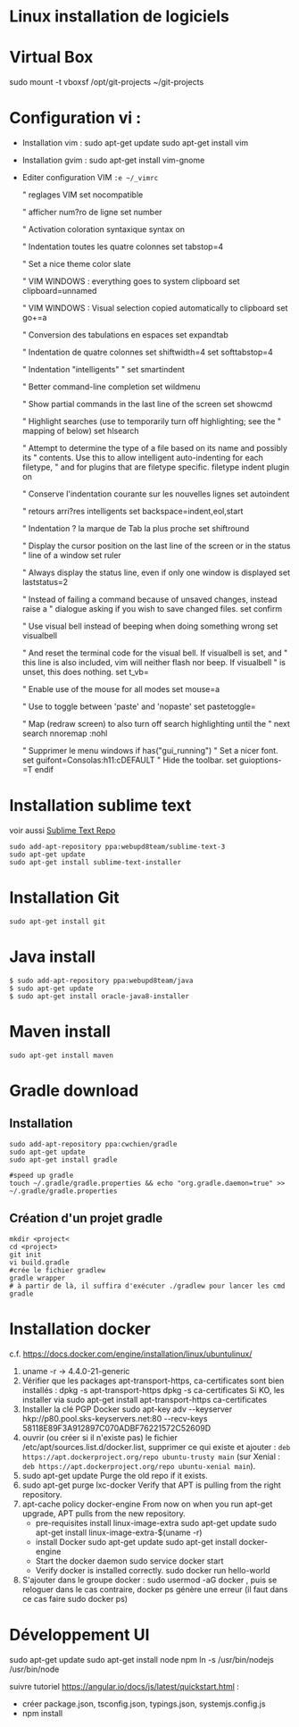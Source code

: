 # Linux installation de logiciels

# Virtual Box

sudo mount -t vboxsf /opt/git-projects ~/git-projects

# Configuration vi :

 * Installation vim : 
   sudo apt-get update
   sudo apt-get install vim
 * Installation gvim :
   sudo apt-get install vim-gnome 
 * Editer configuration VIM 
   `:e ~/_vimrc`

 
    " reglages VIM
    set nocompatible

    " afficher num?ro de ligne
    set number

    " Activation coloration syntaxique
    syntax on

    " Indentation toutes les quatre colonnes
    set tabstop=4

    " Set a nice theme
    color slate

    " VIM WINDOWS : everything goes to system clipboard
    set clipboard=unnamed

    " VIM WINDOWS : Visual selection copied automatically to clipboard
    set go+=a

    " Conversion des tabulations en espaces
    set expandtab

    " Indentation de quatre colonnes
    set shiftwidth=4
    set softtabstop=4

    " Indentation "intelligents"
    " set smartindent

    " Better command-line completion
    set wildmenu

    " Show partial commands in the last line of the screen
    set showcmd

    " Highlight searches (use <C-L> to temporarily turn off highlighting; see the
    " mapping of <C-L> below)
    set hlsearch

    " Attempt to determine the type of a file based on its name and possibly its
    " contents. Use this to allow intelligent auto-indenting for each filetype,
    " and for plugins that are filetype specific.
    filetype indent plugin on

    " Conserve l'indentation courante sur les nouvelles lignes
    set autoindent

    " retours arri?res intelligents
    set backspace=indent,eol,start

    " Indentation ? la marque de Tab la plus proche
    set shiftround

    " Display the cursor position on the last line of the screen or in the status
    " line of a window
    set ruler

    " Always display the status line, even if only one window is displayed
    set laststatus=2

    " Instead of failing a command because of unsaved changes, instead raise a
    " dialogue asking if you wish to save changed files.
    set confirm

    " Use visual bell instead of beeping when doing something wrong
    set visualbell

    " And reset the terminal code for the visual bell. If visualbell is set, and
    " this line is also included, vim will neither flash nor beep. If visualbell
    " is unset, this does nothing.
    set t_vb=

    " Enable use of the mouse for all modes
    set mouse=a

    " Use <F11> to toggle between 'paste' and 'nopaste'
    set pastetoggle=<F11>

    " Map <C-L> (redraw screen) to also turn off search highlighting until the
    " next search
    nnoremap <C-L> :nohl<CR><C-L>

    " Supprimer le menu windows
    if has("gui_running")
    " Set a nicer font.
    set guifont=Consolas:h11:cDEFAULT
    " Hide the toolbar.
    set guioptions-=T
    endif


# Installation sublime text

voir aussi [Sublime Text Repo](http://www.ubuntuupdates.org/ppa/sublime_text_3)

    sudo add-apt-repository ppa:webupd8team/sublime-text-3 
    sudo apt-get update
    sudo apt-get install sublime-text-installer


# Installation Git

    sudo apt-get install git


# Java install

    $ sudo add-apt-repository ppa:webupd8team/java
    $ sudo apt-get update
    $ sudo apt-get install oracle-java8-installer


# Maven install

    sudo apt-get install maven


# Gradle download

## Installation

    sudo add-apt-repository ppa:cwchien/gradle
    sudo apt-get update
    sudo apt-get install gradle

    #speed up gradle
    touch ~/.gradle/gradle.properties && echo "org.gradle.daemon=true" >> ~/.gradle/gradle.properties

## Création d'un projet gradle

    mkdir <project<
    cd <project>
    git init
    vi build.gradle
    #crée le fichier gradlew
    gradle wrapper
    # à partir de là, il suffira d'exécuter ./gradlew pour lancer les cmd gradle


# Installation docker

c.f. https://docs.docker.com/engine/installation/linux/ubuntulinux/

 1. uname -r
   -> 4.4.0-21-generic
 1. Vérifier que les packages apt-transport-https, ca-certificates sont bien installés :
		dpkg -s apt-transport-https
		dpkg -s ca-certificates
	 Si KO, les installer via sudo apt-get install apt-transport-https ca-certificates
 1. Installer la clé PGP Docker
        sudo apt-key adv --keyserver hkp://p80.pool.sks-keyservers.net:80 --recv-keys 58118E89F3A912897C070ADBF76221572C52609D
 1. ouvrir (ou créer si il n'existe pas) le fichier /etc/apt/sources.list.d/docker.list, supprimer ce qui existe et ajouter :
   `deb https://apt.dockerproject.org/repo ubuntu-trusty main`
  (sur Xenial : `deb https://apt.dockerproject.org/repo ubuntu-xenial
main`).
 1. sudo apt-get update
   Purge the old repo if it exists.
 1. sudo apt-get purge lxc-docker
	Verify that APT is pulling from the right repository.
 1. apt-cache policy docker-engine
      From now on when you run apt-get upgrade, APT pulls from the new repository.
    * pre-requisites
      install linux-image-extra
      sudo apt-get update
      sudo apt-get install linux-image-extra-$(uname -r)
    * install Docker
      sudo apt-get update 
      sudo apt-get install docker-engine
    * Start the docker daemon
      sudo service docker start
    * Verify docker is installed correctly.
      sudo docker run hello-world
 1. S'ajouter dans le groupe docker :
   sudo usermod -aG docker <user>, puis se reloguer
   dans le cas contraire, docker ps génère une erreur (il faut dans ce cas faire sudo docker ps)

# Développement UI

sudo apt-get update
sudo apt-get install node npm 
ln -s /usr/bin/nodejs /usr/bin/node

suivre tutoriel https://angular.io/docs/js/latest/quickstart.html :
 * créer package.json, tsconfig.json, typings.json, systemjs.config.js
 * npm install




